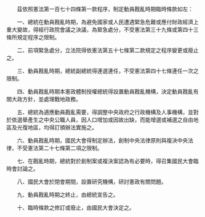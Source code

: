 　　茲依照憲法第一百七十四條第一款程序，制定動員戡亂時期臨時條款如左：  




　　一、總統在動員戡亂時期，為避免國家或人民遭遇緊急危難或應付財政經濟上重大變故，得經行政院會議之決議，為緊急處分，不受憲法第三十九條或第四十三條所規定程序之限制。  




　　二、前項緊急處分，立法院得依憲法第五十七條第二款規定之程序變更或廢止之。  




　　三、動員戡亂時期，總統副總統得連選連任，不受憲法第四十七條連任一次之限制。  




　　四、動員戡亂時期本憲政體制授權總統得設置動員戡亂機構，決定動員戡亂有關大政方針，並處理戰地政務。  




　　五、總統為適應動員戡亂需要，得調整中央政府之行政機構及人事機構，並對於依選舉產生之中央公職人員，因人口增加或因故出缺，而能增選或補選之自由地區及光復地區，均得訂頒辦法實施之。  




　　六、動員戡亂時期，國民大會得制定辦法，創制中央法律原則與複決中央法律，不受憲法第二十七條第二項之限制。  




　　七、在戡亂時期，總統對於創制案或複決案認為有必要時，得召集國民大會臨時會討論之。  




　　八、國民大會於閉會期間，設置研究機構，研討憲政有關問題。  




　　九、動員戡亂時期之終止，由總統宣告之。  




　　十、臨時條款之修訂或廢止，由國民大會決定之。